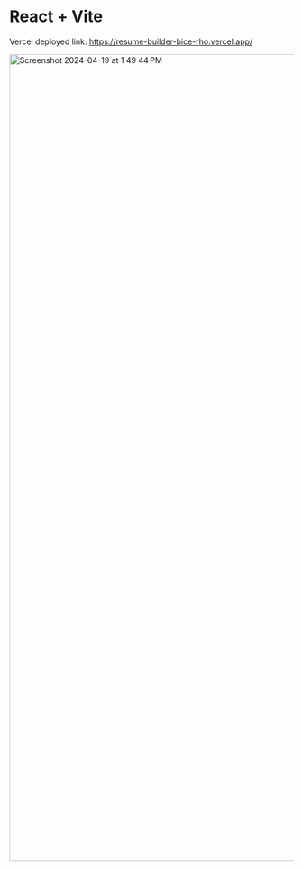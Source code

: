 # React + Vite

Vercel deployed link: https://resume-builder-bice-rho.vercel.app/

<img width="1432" alt="Screenshot 2024-04-19 at 1 49 44 PM" src="https://github.com/matthewcho399/ResumeBuilder/assets/73924624/af80773c-fab8-4b87-8c7f-2b7efab97962">
